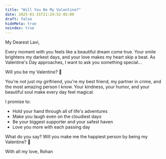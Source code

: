 ```yaml
---
title: "Will You Be My Valentine?"
date: 2025-01-31T21:24:52-05:00
draft: false
hideMeta: true
noindex: true
---
```


My Dearest Lavi,

Every moment with you feels like a beautiful dream come true. Your smile brightens my darkest days, and your love makes my heart skip a beat. As Valentine's Day approaches, I want to ask you something special...

Will you be my Valentine? 🌹

You're not just my girlfriend, you're my best friend, my partner in crime, and the most amazing person I know. Your kindness, your humor, and your beautiful soul make every day feel magical.

I promise to:
- Hold your hand through all of life's adventures
- Make you laugh even on the cloudiest days
- Be your biggest supporter and your safest haven
- Love you more with each passing day

What do you say? Will you make me the happiest person by being my Valentine? 💝

With all my love,
Rohan